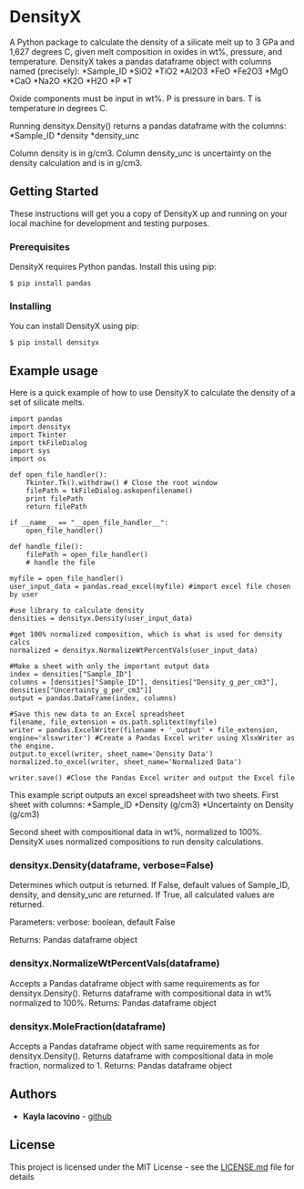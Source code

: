 # DensityX

A Python package to calculate the density of a silicate melt up to 3 GPa and  1,627 degrees C, given melt composition in oxides in wt%, pressure, and temperature. DensityX takes a pandas dataframe object with columns named (precisely):
*Sample_ID
*SiO2
*TiO2
*Al2O3
*FeO
*Fe2O3
*MgO
*CaO
*Na2O
*K2O
*H2O
*P
*T

Oxide components must be input in wt%. P is pressure in bars. T is temperature in degrees C. 

Running densityx.Density() returns a pandas dataframe with the columns:
*Sample_ID
*density
*density_unc

Column density is in g/cm3. Column density_unc is uncertainty on the density calculation and is in g/cm3.

## Getting Started

These instructions will get you a copy of DensityX up and running on your local machine for development and testing purposes. 

### Prerequisites

DensityX requires Python pandas. Install this using pip:

```
$ pip install pandas
```

### Installing

You can install DensityX using pip:

```
$ pip install densityx
```

## Example usage

Here is a quick example of how to use DensityX to calculate the density of a set of silicate melts.

```
import pandas
import densityx
import Tkinter
import tkFileDialog
import sys
import os

def open_file_handler():
    Tkinter.Tk().withdraw() # Close the root window
    filePath = tkFileDialog.askopenfilename()
    print filePath
    return filePath

if __name__ == "__open_file_handler__":
    open_file_handler()

def handle_file():
    filePath = open_file_handler()
    # handle the file

myfile = open_file_handler()
user_input_data = pandas.read_excel(myfile) #import excel file chosen by user

#use library to calculate density
densities = densityx.Density(user_input_data)

#get 100% normalized composition, which is what is used for density calcs
normalized = densityx.NormalizeWtPercentVals(user_input_data)

#Make a sheet with only the important output data
index = densities["Sample_ID"]
columns = [densities["Sample_ID"], densities["Density_g_per_cm3"], densities["Uncertainty_g_per_cm3"]]
output = pandas.DataFrame(index, columns)

#Save this new data to an Excel spreadsheet
filename, file_extension = os.path.splitext(myfile)
writer = pandas.ExcelWriter(filename + '_output' + file_extension, engine='xlsxwriter') #Create a Pandas Excel writer using XlsxWriter as the engine.
output.to_excel(writer, sheet_name='Density Data')
normalized.to_excel(writer, sheet_name='Normalized Data')

writer.save() #Close the Pandas Excel writer and output the Excel file
```

This example script outputs an excel spreadsheet with two sheets. First sheet with columns:
*Sample_ID
*Density (g/cm3)
*Uncertainty on Density (g/cm3)

Second sheet with compositional data in wt%, normalized to 100%. DensityX uses normalized compositions to run density calculations.

### densityx.Density(dataframe, verbose=False)
Determines which output is returned. If False, default values of Sample_ID, density, and density_unc are returned. If True, all calculated values are returned.

Parameters: verbose: boolean, default False

Returns: Pandas dataframe object

### densityx.NormalizeWtPercentVals(dataframe)
Accepts a Pandas dataframe object with same requirements as for densityx.Density(). Returns dataframe with compositional data in wt% normalized to 100%. 
Returns: Pandas dataframe object

### densityx.MoleFraction(dataframe)
Accepts a Pandas dataframe object with same requirements as for densityx.Density(). Returns dataframe with compositional data in mole fraction, normalized to 1.
Returns: Pandas dataframe object

## Authors

* **Kayla Iacovino** - [github](https://github.com/kaylai)


## License

This project is licensed under the MIT License - see the [LICENSE.md](LICENSE.md) file for details
